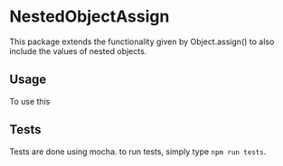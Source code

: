 # NestedObjectAssign
This package extends the functionality given by Object.assign() to also include the values of nested objects.

## Usage
To use this

## Tests
Tests are done using mocha. to run tests, simply type `npm run tests`.